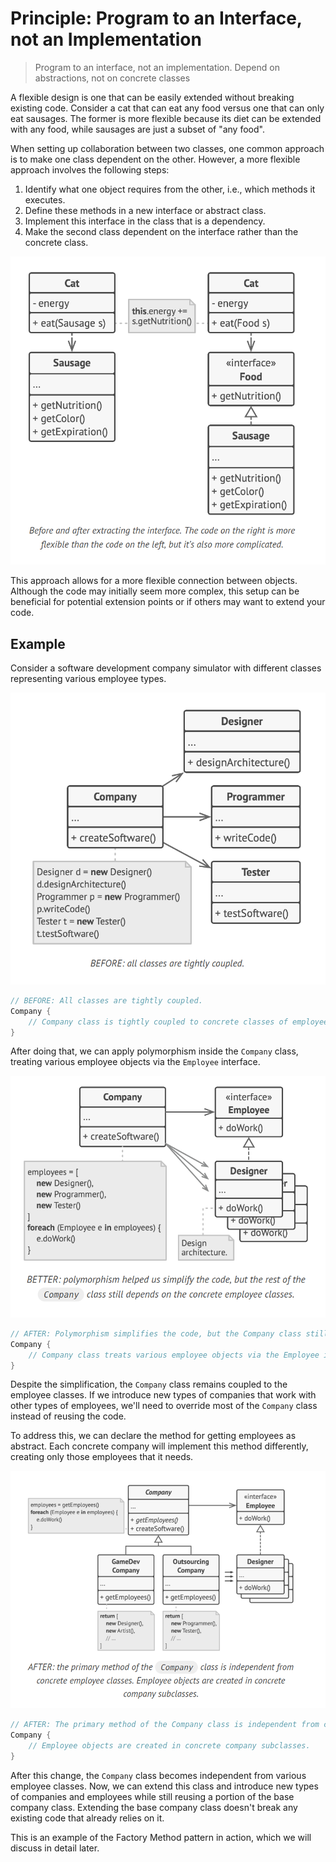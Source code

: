 # Principle: Program to an Interface, not an Implementation

> Program to an interface, not an implementation. Depend
on abstractions, not on concrete classes

A flexible design is one that can be easily extended without breaking existing code. Consider a cat that can eat any food versus one that can only eat sausages. The former is more flexible because its diet can be extended with any food, while sausages are just a subset of "any food".

When setting up collaboration between two classes, one common approach is to make one class dependent on the other. However, a more flexible approach involves the following steps:

1. Identify what one object requires from the other, i.e., which methods it executes.
2. Define these methods in a new interface or abstract class.
3. Implement this interface in the class that is a dependency.
4. Make the second class dependent on the interface rather than the concrete class.

![alt text](image.png)

This approach allows for a more flexible connection between objects. Although the code may initially seem more complex, this setup can be beneficial for potential extension points or if others may want to extend your code.

## Example

Consider a software development company simulator with different classes representing various employee types.

![alt text](image-1.png)

```java
// BEFORE: All classes are tightly coupled.
Company {
    // Company class is tightly coupled to concrete classes of employees.
}
```

After doing that, we can apply polymorphism inside the
`Company` class, treating various employee objects via the
`Employee` interface.

![alt text](image-2.png)

```java
// AFTER: Polymorphism simplifies the code, but the Company class still depends on concrete employee classes.
Company {
    // Company class treats various employee objects via the Employee interface.
}
```

Despite the simplification, the `Company` class remains coupled to the employee classes. If we introduce new types of companies that work with other types of employees, we'll need to override most of the `Company` class instead of reusing the code.

To address this, we can declare the method for getting employees as abstract. Each concrete company will implement this method differently, creating only those employees that it needs.

![alt text](image-3.png)

```java
// AFTER: The primary method of the Company class is independent from concrete employee classes.
Company {
    // Employee objects are created in concrete company subclasses.
}
```

After this change, the `Company` class becomes independent from various employee classes. Now, we can extend this class and introduce new types of companies and employees while still reusing a portion of the base company class. Extending the base company class doesn't break any existing code that already relies on it.

This is an example of the Factory Method pattern in action, which we will discuss in detail later.
